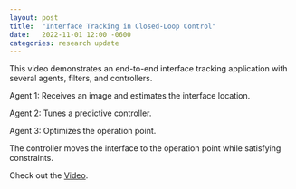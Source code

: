 ```yaml
---
layout: post
title:  "Interface Tracking in Closed-Loop Control"
date:   2022-11-01 12:00 -0600
categories: research update
---
```

This video demonstrates an end-to-end interface tracking application with several agents, filters, and controllers.

Agent 1: Receives an image and estimates the interface location.

Agent 2: Tunes a predictive controller.

Agent 3: Optimizes the operation point.

The controller moves the interface to the operation point while satisfying constraints.

Check out the [Video][video].

[video]: https://youtu.be/my2ewvk66J8
